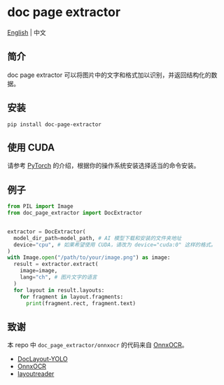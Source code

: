 # doc page extractor

[English](./README.md) | 中文

## 简介

doc page extractor 可以将图片中的文字和格式加以识别，并返回结构化的数据。

## 安装

```shell
pip install doc-page-extractor
```

## 使用 CUDA

请参考 [PyTorch](https://pytorch.org/get-started/locally/) 的介绍，根据你的操作系统安装选择适当的命令安装。

## 例子

```python
from PIL import Image
from doc_page_extractor import DocExtractor


extractor = DocExtractor(
  model_dir_path=model_path, # AI 模型下载和安装的文件夹地址
  device="cpu", # 如果希望使用 CUDA，请改为 device="cuda:0" 这样的格式。
)
with Image.open("/path/to/your/image.png") as image:
  result = extractor.extract(
    image=image,
    lang="ch", # 图片文字的语言
  )
  for layout in result.layouts:
    for fragment in layout.fragments:
      print(fragment.rect, fragment.text)
```

## 致谢

本 repo 中 `doc_page_extractor/onnxocr` 的代码来自 [OnnxOCR](https://github.com/jingsongliujing/OnnxOCR)。

- [DocLayout-YOLO](https://github.com/opendatalab/DocLayout-YOLO)
- [OnnxOCR](https://github.com/jingsongliujing/OnnxOCR)
- [layoutreader](https://github.com/ppaanngggg/layoutreader)